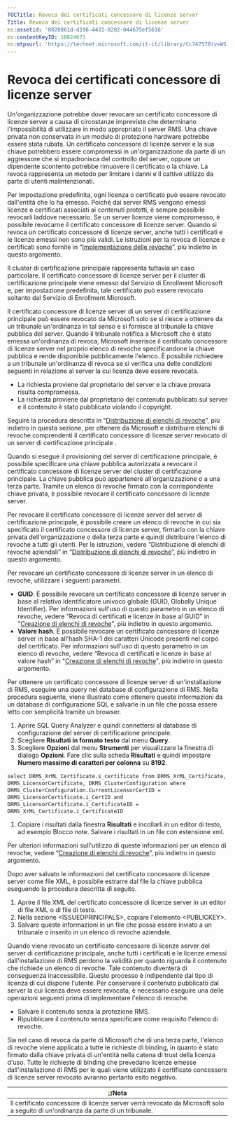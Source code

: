 ```yaml
---
TOCTitle: Revoca dei certificati concessore di licenze server
Title: Revoca dei certificati concessore di licenze server
ms:assetid: '8020861d-d196-4431-8282-044675ef5616'
ms:contentKeyID: 18824671
ms:mtpsurl: 'https://technet.microsoft.com/it-it/library/Cc747578(v=WS.10)'
---
```


Revoca dei certificati concessore di licenze server
===================================================

Un'organizzazione potrebbe dover revocare un certificato concessore di licenze server a causa di circostanze impreviste che determinano l'impossibilità di utilizzare in modo appropriato il server RMS. Una chiave privata non conservata in un modulo di protezione hardware potrebbe essere stata rubata. Un certificato concessore di licenze server e la sua chiave potrebbero essere compromessi in un'organizzazione da parte di un aggressore che si impadronisca del controllo del server, oppure un dipendente scontento potrebbe rimuovere il certificato o la chiave. La revoca rappresenta un metodo per limitare i danni e il cattivo utilizzo da parte di utenti malintenzionati.

Per impostazione predefinita, ogni licenza o certificato può essere revocato dall'entità che lo ha emesso. Poiché dai server RMS vengono emessi licenze e certificati associati ai contenuti protetti, è sempre possibile revocarli laddove necessario. Se un server licenze viene compromesso, è possibile revocarne il certificato concessore di licenze server. Quando si revoca un certificato concessore di licenze server, anche tutti i certificati e le licenze emessi non sono più validi. Le istruzioni per la revoca di licenze e certificati sono fornite in “[Implementazione delle revoche](https://technet.microsoft.com/4735f060-7197-4ae2-830a-f91bcc4de30a)”, più indietro in questo argomento.

Il cluster di certificazione principale rappresenta tuttavia un caso particolare. Il certificato concessore di licenze server per il cluster di certificazione principale viene emesso dal Servizio di Enrollment Microsoft e, per impostazione predefinita, tale certificato può essere revocato soltanto dal Servizio di Enrollment Microsoft.

Il certificato concessore di licenze server di un server di certificazione principale può essere revocato da Microsoft solo se si riesce a ottenere da un tribunale un'ordinanza in tal senso e si fornisce al tribunale la chiave pubblica del server. Quando il tribunale notifica a Microsoft che è stato emessa un'ordinanza di revoca, Microsoft inserisce il certificato concessore di licenze server nel proprio elenco di revoche specificandone la chiave pubblica e rende disponibile pubblicamente l'elenco. È possibile richiedere a un tribunale un'ordinanza di revoca se si verifica una delle condizioni seguenti in relazione al server la cui licenza deve essere revocata.

-   La richiesta proviene dal proprietario del server e la chiave provata risulta compromessa.
-   La richiesta proviene dal proprietario del contenuto pubblicato sul server e il contenuto è stato pubblicato violando il copyright.

Seguire la procedura descritta in “[Distribuzione di elenchi di revoche](https://technet.microsoft.com/e331338b-66d4-45e4-8d3f-acccf2302ac4)”, più indietro in questa sezione, per ottenere da Microsoft e distribuire elenchi di revoche comprendenti il certificato concessore di licenze server revocato di un server di certificazione principale .

Quando si esegue il provisioning del server di certificazione principale, è possibile specificare una chiave pubblica autorizzata a revocare il certificato concessore di licenze server del cluster di certificazione principale. La chiave pubblica può appartenere all'organizzazione o a una terza parte. Tramite un elenco di revoche firmato con la corrispondente chiave privata, è possibile revocare il certificato concessore di licenze server.

Per revocare il certificato concessore di licenze server del server di certificazione principale, è possibile creare un elenco di revoche in cui sia specificato il certificato concessore di licenze server, firmarlo con la chiave privata dell'organizzazione o della terza parte e quindi distribuire l'elenco di revoche a tutti gli utenti. Per le istruzioni, vedere “Distribuzione di elenchi di revoche aziendali” in “[Distribuzione di elenchi di revoche](https://technet.microsoft.com/e331338b-66d4-45e4-8d3f-acccf2302ac4)”, più indietro in questo argomento.

Per revocare un certificato concessore di licenze server in un elenco di revoche, utilizzare i seguenti parametri.

-   **GUID**. È possibile revocare un certificato concessore di licenze server in base al relativo identificatore univoco globale (GUID, Globally Unique Identifier). Per informazioni sull'uso di questo parametro in un elenco di revoche, vedere “Revoca di certificati e licenze in base al GUID” in "[Creazione di elenchi di revoche](https://technet.microsoft.com/1ef75199-3344-4225-84de-a863a777696a)", più indietro in questo argomento.
-   **Valore hash**. È possibile revocare un certificato concessore di licenze server in base all'hash SHA-1 dei caratteri Unicode presenti nel corpo del certificato. Per informazioni sull'uso di questo parametro in un elenco di revoche, vedere “Revoca di certificati e licenze in base al valore hash” in "[Creazione di elenchi di revoche](https://technet.microsoft.com/1ef75199-3344-4225-84de-a863a777696a)", più indietro in questo argomento.

Per ottenere un certificato concessore di licenze server di un'installazione di RMS, eseguire una query nel database di configurazione di RMS. Nella procedura seguente, viene illustrato come ottenere queste informazioni da un database di configurazione SQL e salvarle in un file che possa essere letto con semplicità tramite un browser.

1.  Aprire SQL Query Analyzer e quindi connettersi al database di configurazione del server di certificazione principale.
2.  Scegliere **Risultati in formato testo** dal menu **Query**.
3.  Scegliere **Opzioni** dal menu **Strumenti** per visualizzare la finestra di dialogo **Opzioni**. Fare clic sulla scheda **Risultati** e quindi impostare **Numero massimo di caratteri per colonna** su **8192**.

```
select DRMS_XrML_Certificate.s_certificate from DRMS_XrML_Certificate, DRMS_LicensorCertificate, DRMS_ClusterConfiguration where DRMS_ClusterConfiguration.CurrentLicensorCertID = DRMS_LicensorCertificate.i_CertID and DRMS_LicensorCertificate.i_CertificateID = DRMS_XrML_Certificate.i_CertificateID
```

1.  Copiare i risultati dalla finestra **Risultati** e incollarli in un editor di testo, ad esempio Blocco note. Salvare i risultati in un file con estensione xml.

Per ulteriori informazioni sull'utilizzo di queste informazioni per un elenco di revoche, vedere “[Creazione di elenchi di revoche](https://technet.microsoft.com/1ef75199-3344-4225-84de-a863a777696a)”, più indietro in questo argomento.

Dopo aver salvato le informazioni del certificato concessore di licenze server come file XML, è possibile estrarre dal file la chiave pubblica eseguendo la procedura descritta di seguito.

1.  Aprire il file XML del certificato concessore di licenze server in un editor di file XML o di file di testo.
2.  Nella sezione &lt;ISSUEDPRINCIPALS&gt;, copiare l'elemento &lt;PUBLICKEY&gt;.
3.  Salvare queste informazioni in un file che possa essere inviato a un tribunale o inserito in un elenco di revoche aziendale.

Quando viene revocato un certificato concessore di licenze server del server di certificazione principale, anche tutti i certificati e le licenze emessi dall'installazione di RMS perdono la validità per quanto riguarda il contenuto che richiede un elenco di revoche. Tale contenuto diventerà di conseguenza inaccessibile. Questo processo è indipendente dal tipo di licenza di cui dispone l'utente. Per conservare il contenuto pubblicato dal server la cui licenza deve essere revocata, è necessario eseguire una delle operazioni seguenti prima di implementare l'elenco di revoche.

-   Salvare il contenuto senza la protezione RMS.
-   Ripubblicare il contenuto senza specificare come requisito l'elenco di revoche.

Sia nel caso di revoca da parte di Microsoft che di una terza parte, l'elenco di revoche viene applicato a tutte le richieste di binding, in quanto è stato firmato dalla chiave privata di un'entità nella catena di trust della licenza d'uso. Tutte le richieste di binding che prevedano licenze emesse dall'installazione di RMS per le quali viene utilizzato il certificato concessore di licenze server revocato avranno pertanto esito negativo.

| ![](images/Cc747578.note(WS.10).gif)Nota                                                            |
|----------------------------------------------------------------------------------------------------------------------------------|
| Il certificato concessore di licenze server verrà revocato da Microsoft solo a seguito di un'ordinanza da parte di un tribunale. |
